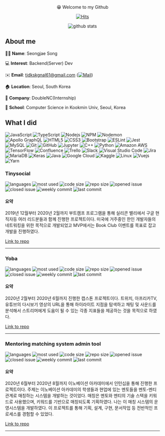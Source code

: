 <div align=center>

😁 Welcome to my Github

[![Hits](https://hits.seeyoufarm.com/api/count/incr/badge.svg?url=https://github.com/seongjaesong)](https://hits.seeyoufarm.com)

![github stats](https://github-readme-stats.vercel.app/api?username=SeongJaeSong&show_icons=true&hide_border=true)


</div>

## About me

👱‍♂️ **Name**: Seongjae Song

💻 **Interest**: Backend(Server) Dev

✉️ **Email**: tjdkskgnal61@gmail.com ([![Mail](https://img.shields.io/badge/Gmail-d14836?style=flat-square&logo=Gmail&logoColor=white&link=mailto:tjdkskgnal61@gmail.com)](mailto:tjdkskgnal61@gmail.com))

🏠 **Location**: Seoul, South Korea

🏢 **Company**: DoubleNC(Internship)

🏫 **School**: Computer Science in Kookmin Univ, Seoul, Korea


## What I did


![JavaScript](https://img.shields.io/badge/-JavaScript-grey?style=for-the-badge&logo=javascript)
![TypeScript](https://img.shields.io/badge/-TypeScript-grey?style=for-the-badge&logo=typescript)
![Nodejs](https://img.shields.io/badge/-Nodejs-grey?style=for-the-badge&logo=Node.js)
![NPM](https://img.shields.io/badge/-NPM-grey?style=for-the-badge&logo=NPM)
![Nodemon](https://img.shields.io/badge/-Nodemon-grey?style=for-the-badge&logo=Nodemon)
![Apollo GraphQL](https://img.shields.io/badge/-Apollo%20GraphQL-grey?style=for-the-badge&logo=Apollo%20GraphQL)
![HTML5](https://img.shields.io/badge/-HTML5-grey?style=for-the-badge&logo=html5&logoColor=white)
![CSS3](https://img.shields.io/badge/-CSS3-grey?style=for-the-badge&logo=css3)
![Bootstrap](https://img.shields.io/badge/-Bootstrap-grey?style=for-the-badge&logo=bootstrap)
![ESLint](https://img.shields.io/badge/-ESLint-grey?style=for-the-badge&logo=ESLint)
![Jest](https://img.shields.io/badge/-Jest-grey?style=for-the-badge&logo=Jest)
![MySQL](https://img.shields.io/badge/-MySQL-grey?style=for-the-badge&logo=mysql)
![Git](https://img.shields.io/badge/-Git-grey?style=for-the-badge&logo=git)
![GitHub](https://img.shields.io/badge/-GitHub-grey?style=for-the-badge&logo=github)
![Jupyter](https://img.shields.io/badge/-Jupyter-grey?style=for-the-badge&logo=Jupyter)
![C++](https://img.shields.io/badge/-C++-grey?style=for-the-badge&logo=c%2B%2B)
![Python](https://img.shields.io/badge/-Python-grey?style=for-the-badge&logo=Python)
![Amazon AWS](https://img.shields.io/badge/-Amazon%20AWS-grey?style=for-the-badge&logo=Amazon%20AWS)
![TensorFlow](https://img.shields.io/badge/-TensorFlow-grey?style=for-the-badge&logo=TensorFlow)
![Confluence](https://img.shields.io/badge/-Confluence-grey?style=for-the-badge&logo=Confluence)
![Trello](https://img.shields.io/badge/-Trello-grey?style=for-the-badge&logo=Trello)
![Slack](https://img.shields.io/badge/-Slack-grey?style=for-the-badge&logo=Slack)
![Visual Studio Code](https://img.shields.io/badge/-Visual%20Studio%20Code-grey?style=for-the-badge&logo=Visual%20Studio%20Code)
![Jira](https://img.shields.io/badge/-Jira-grey?style=for-the-badge&logo=jira)
![MariaDB](https://img.shields.io/badge/-MariaDB-grey?style=for-the-badge&logo=MariaDb)
![Keras](https://img.shields.io/badge/-Keras-grey?style=for-the-badge&logo=Keras)
![Java](https://img.shields.io/badge/-java-grey?style=for-the-badge&logo=java)
![Google Cloud](https://img.shields.io/badge/Google%20Cloud-grey?style=for-the-badge&logo=Google%20Cloud)
![Kaggle](https://img.shields.io/badge/-Kaggle-grey?style=for-the-badge&logo=Kaggle)
![Linux](https://img.shields.io/badge/-Linux-grey?style=for-the-badge&logo=Linux)
![Vuejs](https://img.shields.io/badge/-Vuejs-grey?style=for-the-badge&logo=Vue.js)
![Yarn](https://img.shields.io/badge/-Yarn-grey?style=for-the-badge&logo=Yarn)

</hr>

### Tinysocial

![languages](https://img.shields.io/github/languages/count/seongjaesong/tinysocial) ![most used](https://img.shields.io/github/languages/top/seongjaesong/tinysocial) ![code size](https://img.shields.io/github/languages/code-size/seongjaesong/tinysocial) ![repo size](https://img.shields.io/github/repo-size/seongjaesong/tinysocial) ![opened issue](https://img.shields.io/github/issues/seongjaesong/tinysocial) ![closed issue](https://img.shields.io/github/issues-closed/seongjaesong/tinysocial) ![weekly commit](https://img.shields.io/github/commit-activity/w/seongjaesong/tinysocial) ![last commit](https://img.shields.io/github/last-commit/seongjaesong/tinysocial)

#### 요약
2019년 12월부터 2020년 2월까지 부트캠프 프로그램을 통해 실리콘 밸리에서 구글 현직자등 여러 리드분들과 함께 진행한 프로젝트이다. 미국에 거주중인 한인 개발자들의 네트워킹을 위한 목적으로 개발되었고 MVP에서는 Book Club 이벤트를 목표로 잡고 개발을 진행하였다.

[Link to repo](https://github.com/SeongJaeSong/tinysocial)

<hr/>

### Yoba

![languages](https://img.shields.io/github/languages/count/seongjaesong/capstone-2020-1) ![most used](https://img.shields.io/github/languages/top/seongjaesong/capstone-2020-1) ![code size](https://img.shields.io/github/languages/code-size/seongjaesong/capstone-2020-1) ![repo size](https://img.shields.io/github/repo-size/seongjaesong/capstone-2020-1) ![opened issue](https://img.shields.io/github/issues/seongjaesong/capstone-2020-1) ![closed issue](https://img.shields.io/github/issues-closed/seongjaesong/capstone-2020-1) ![weekly commit](https://img.shields.io/github/commit-activity/w/seongjaesong/capstone-2020-1) ![last commit](https://img.shields.io/github/last-commit/seongjaesong/capstone-2020-1)

#### 요약
2020년 2월부터 2020년 6월까지 진행한 캡스톤 프로젝트이다. 트위치, 아프리카TV, 유튜브의 다시보기 영상의 URL을 통해 하이라이트 지점을 탐색하고 채팅 및 사운드를 분석해서 스트리머에게 도움이 될 수 있는 각종 지표들을 제공하는 것을 목적으로 하였다.

[Link to repo](https://github.com/SeongJaeSong/capstone-2020-1)

<hr/>

### Mentoring matching system admin tool

![languages](https://img.shields.io/github/languages/count/seongjaesong/2020intern_admin) ![most used](https://img.shields.io/github/languages/top/seongjaesong/2020intern_admin) ![code size](https://img.shields.io/github/languages/code-size/seongjaesong/2020intern_admin) ![repo size](https://img.shields.io/github/repo-size/seongjaesong/2020intern_admin) ![opened issue](https://img.shields.io/github/issues/seongjaesong/2020intern_admin) ![closed issue](https://img.shields.io/github/issues-closed/seongjaesong/2020intern_admin) ![weekly commit](https://img.shields.io/github/commit-activity/w/seongjaesong/2020intern_admin) ![last commit](https://img.shields.io/github/last-commit/seongjaesong/2020intern_admin)

#### 요약

2020년 6월부터 2020년 8월까지 이노베이션 아카데미에서 인턴십을 통해 진행한 프로젝트이다. 주제는 이노베이션 아카데미의 학생들과 현업에 있는 멘토들을 멘토-멘티 관계로 매칭하는 시스템을 개발하는 것이었다. 매칭은 멘토와 멘티의 기술 스택을 키워드로 사용했으며, 키워드를 기반으로 매칭되도록 기획하였다. 나는 이 매칭 시스템의 운영시스템을 개발하였다. 이 프로젝트를 통해 기획, 설계, 구현, 문서작업 등 전반적인 프로세스를 경험할 수 있었다.

[Link to repo](https://github.com/SeongJaeSong/2020intern_admin)

<hr/>
